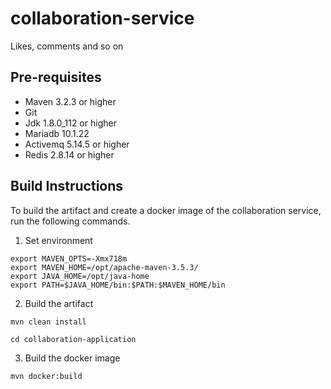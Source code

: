 # collaboration-service
Likes, comments and so on

## Pre-requisites
- Maven 3.2.3 or higher
- Git
- Jdk 1.8.0_112 or higher
- Mariadb 10.1.22
- Activemq 5.14.5 or higher
- Redis 2.8.14 or higher


Build Instructions
------------------

To build the artifact and create a docker image of the collaboration service, run the following commands.

1. Set environment

```
export MAVEN_OPTS=-Xmx718m
export MAVEN_HOME=/opt/apache-maven-3.5.3/
export JAVA_HOME=/opt/java-home
export PATH=$JAVA_HOME/bin:$PATH:$MAVEN_HOME/bin
```
2. Build the artifact

```
mvn clean install
```
```
cd collaboration-application
```
3. Build the docker image

```
mvn docker:build
```